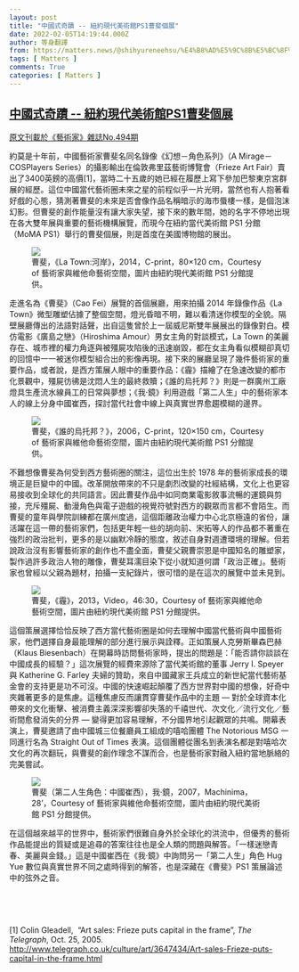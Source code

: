 ```yaml
---
layout: post
title: "中國式奇蹟 -- 紐約現代美術館PS1曹斐個展"
date: 2022-02-05T14:19:44.000Z
author: 等身翻譯
from: https://matters.news/@shihyureneehsu/%E4%B8%AD%E5%9C%8B%E5%BC%8F%E5%A5%87%E8%B9%9F-%E7%B4%90%E7%B4%84%E7%8F%BE%E4%BB%A3%E7%BE%8E%E8%A1%93%E9%A4%A8p-s1%E6%9B%B9%E6%96%90%E5%80%8B%E5%B1%95-bafyreih5wcplelf4y7udvk4ero76m55sfe26akjzmptpqypdbb24dbsy2u
tags: [ Matters ]
comments: True
categories: [ Matters ]
---
```

<!--1644070784000-->
[中國式奇蹟 -- 紐約現代美術館PS1曹斐個展](https://matters.news/@shihyureneehsu/%E4%B8%AD%E5%9C%8B%E5%BC%8F%E5%A5%87%E8%B9%9F-%E7%B4%90%E7%B4%84%E7%8F%BE%E4%BB%A3%E7%BE%8E%E8%A1%93%E9%A4%A8p-s1%E6%9B%B9%E6%96%90%E5%80%8B%E5%B1%95-bafyreih5wcplelf4y7udvk4ero76m55sfe26akjzmptpqypdbb24dbsy2u)
------

<div>
<p><u>原文刊載於《藝術家》雜誌No.494期</u></p><p>約莫是十年前，中國藝術家曹斐名同名錄像《幻想－角色系列》（A Mirage－COSPlayers Series）的攝影輸出在倫敦弗里茲藝術博覽會（Frieze Art Fair）賣出了3400英鎊的高價[1]，當時二十五歲的她已經在履歷上寫下參加巴黎東京宮群展的經歷。這位中國當代藝術圈未來之星的前程似乎一片光明，當然也有人抱著看好戲的心態，猜測著曹斐的未來是否會像作品名稱暗示的海市蜃樓一樣，是個泡沫幻影。但曹斐的創作能量沒有讓大家失望，接下來的數年間，她的名字不停地出現在各大雙年展與重要的藝術機構展覽，而現今在紐約當代美術館 PS1 分館（MoMA PS1）舉行的曹斐個展，則是首度在美國博物館的展出。</p><figure class="image"><img src="https://assets.matters.news/embed/7230fafb-9f96-4192-ba6e-7ea12fd1ed92.jpeg" data-asset-id="7230fafb-9f96-4192-ba6e-7ea12fd1ed92" referrerpolicy="no-referrer"><figcaption><span>曹斐，《La Town:河岸》，2014，C-print，80×120 cm，Courtesy of 藝術家與維他命藝術空間，圖片由紐約現代美術館 PS1 分館提供。</span></figcaption></figure><p>走進名為《曹斐》（Cao Fei）展覽的首個展廳，用來拍攝 2014 年錄像作品《La Town》微型雕塑佔據了整個空間，燈光昏暗不明，難以看清迷你模型的全貌。隔壁展廳傳出的法語對話聲，出自這隻曾於上一屆威尼斯雙年展展出的錄像對白。模仿電影《廣島之戀》（Hiroshima Amour）男女主角的對談模式，La Town 的美麗存在、城市裡的權力角逐與被殭屍攻陷後的迅速崩毀，都在女主角看似模糊卻真切的回憶中一一被迷你模型組合出的影像再現。接下來的展廳呈現了幾件藝術家的重要作品，或者說，是西方策展人眼中的重要作品：《霾》描繪了在急速改變的都市化景觀中，殭屍彷彿是沈悶人生的最終救贖；《誰的烏托邦？》則是一群廣州工廠燈具生產流水線員工的日常與夢想；《我‧鏡》利用遊戲「第二人生」中的藝術家本人的線上分身中國崔西，探討當代社會中線上與真實世界愈趨模糊的邊界。</p><figure class="image"><img src="https://assets.matters.news/embed/85807a47-ff53-4d9a-b0b7-7ecbbb028a7d.jpeg" data-asset-id="85807a47-ff53-4d9a-b0b7-7ecbbb028a7d" referrerpolicy="no-referrer"><figcaption><span>曹斐，《誰的烏托邦？》，2006，C-print，120×150 cm，Courtesy of 藝術家與維他命藝術空間，圖片由紐約現代美術館 PS1 分館提供。</span></figcaption></figure><p>不難想像曹斐為何受到西方藝術圈的關注，這位出生於 1978 年的藝術家成長的環境正是巨變中的中國。改革開放帶來的不只是劇烈改變的社經結構，文化上也更容易接收到全球化的共同語言。因此曹斐作品中如同商業電影敘事流暢的運鏡與剪接，充斥殭屍、動漫角色與電子遊戲的視覺符號對西方的觀眾而言都不會陌生。而曹斐的童年與學院訓練都在廣州度過，這個距離政治權力中心北京極遠的省份，讓活躍在這一帶的藝術家們，包括更年輕一些的胡向前、宋拓等人的作品都不著重在強烈的政治批判，更多的是以幽默冷靜的態度，敘述自身對週遭環境的理解。但若說政治沒有影響藝術家的創作也不盡全面，曹斐父親曹崇恩是中國知名的雕塑家，製作過許多政治人物的雕像，曹斐耳濡目染下從小就知道何謂「政治正確」。藝術家也曾經以父親為題材，拍攝一支紀錄片，很可惜的是在這次的展覽中並未見到。</p><figure class="image"><img src="https://assets.matters.news/embed/ef472e64-5696-4ce6-a9a4-20b9cb709486.jpeg" data-asset-id="ef472e64-5696-4ce6-a9a4-20b9cb709486" referrerpolicy="no-referrer"><figcaption><span>曹斐，《霾》，2013，Video，46:30，Courtesy of 藝術家與維他命藝術空間，圖片由紐約現代美術館 PS1 分館提供。</span></figcaption></figure><p>這個策展選擇恰恰反映了西方當代藝術圈是如何去理解中國當代藝術與中國藝術家，他們選擇自身最能理解的部分進行展示與詮釋。正如策展人克勞斯畢森巴赫（Klaus Biesenbach）在開幕時訪問藝術家時，提出的問題是：「能否請你談談在中國成長的經驗？」這次展覽的經費來源除了當代美術館的董事 Jerry I. Speyer 與 Katherine G. Farley 夫婦的贊助，來自中國藏家王兵成立的新世紀當代藝術基金會的支持更是功不可沒。中國的快速崛起顛覆了西方世界對中國的想像，好奇中夾雜著更多的是焦慮。這種焦慮反而讓貫穿曹斐作品中的主題 — 對於全球資本化帶來的文化衝擊、被消費主義深深影響卻失落的千禧世代、次文化／流行文化／藝術間愈發消失的分界 — 變得更加容易理解，不分國界地引起觀眾的共鳴。開幕表演上，曹斐邀請了由中國城三位餐廳員工組成的嘻哈團體 The Notorious MSG 一同進行名為 Straight Out of Times 表演。這個團體從團名到表演名都是對嘻哈次文化的再次翻玩，與曹斐的創作理念不謀而合，也是藝術家對融入紐約當地脈絡的完美嘗試。</p><figure class="image"><img src="https://assets.matters.news/embed/d9fb53a0-13b3-4eef-9422-47e7d3b17fdd.jpeg" data-asset-id="d9fb53a0-13b3-4eef-9422-47e7d3b17fdd" referrerpolicy="no-referrer"><figcaption><span>曹斐（第二人生角色：中國崔西），我‧鏡，2007，Machinima，28’，Courtesy of 藝術家與維他命藝術空間，圖片由紐約現代美術館 PS1 分館提供。</span></figcaption></figure><p>在這個越來越平的世界中，藝術家們很難自身外於全球化的洪流中，但優秀的藝術作品能提出的質疑或是追尋的答案往往也是全人類的問題與解答。「一樣迷戀青春、美麗與金錢。」這是中國崔西在《我‧鏡》中詢問另一「第二人生」角色 Hug Yue 數位與真實世界不同之處時得到的解答，也是深藏在《曹斐》PS1 策展論述中的弦外之音。</p><p><br></p><p><br></p><p>[1] Colin Gleadell,  “Art sales: Frieze puts capital in the frame”, <em>The Telegraph</em>, Oct. 25, 2005. <a href="http://www.telegraph.co.uk/culture/art/3647434/Art-sales-Frieze-puts-capital-in-the-frame.html" rel="noopener noreferrer" target="_blank">http://www.telegraph.co.uk/culture/art/3647434/Art-sales-Frieze-puts-capital-in-the-frame.html</a> </p>
</div>
